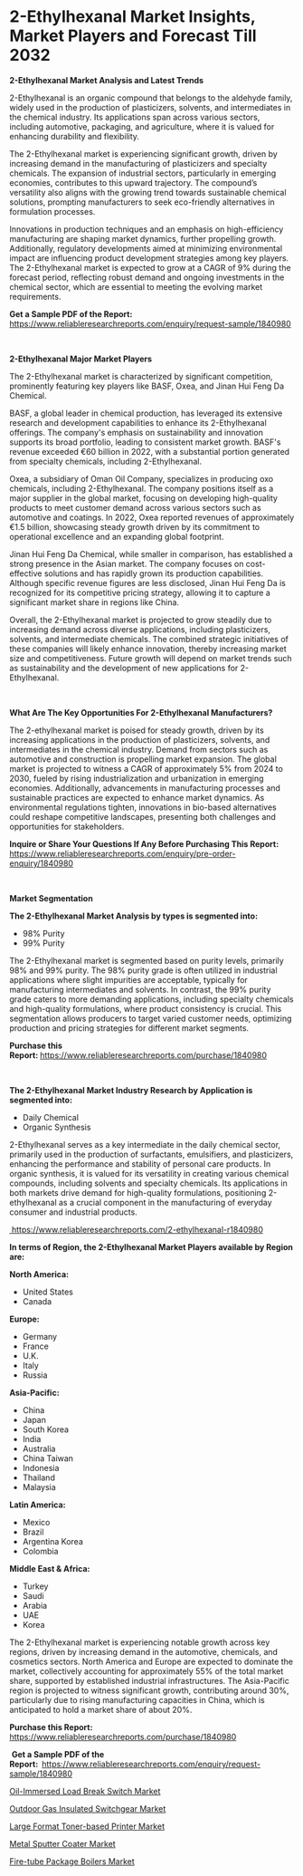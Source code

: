 <p><h1>2-Ethylhexanal Market Insights, Market Players and Forecast Till 2032</h1></p><p><strong>2-Ethylhexanal Market Analysis and Latest Trends</strong></p>
<p><p>2-Ethylhexanal is an organic compound that belongs to the aldehyde family, widely used in the production of plasticizers, solvents, and intermediates in the chemical industry. Its applications span across various sectors, including automotive, packaging, and agriculture, where it is valued for enhancing durability and flexibility.</p><p>The 2-Ethylhexanal market is experiencing significant growth, driven by increasing demand in the manufacturing of plasticizers and specialty chemicals. The expansion of industrial sectors, particularly in emerging economies, contributes to this upward trajectory. The compound’s versatility also aligns with the growing trend towards sustainable chemical solutions, prompting manufacturers to seek eco-friendly alternatives in formulation processes.</p><p>Innovations in production techniques and an emphasis on high-efficiency manufacturing are shaping market dynamics, further propelling growth. Additionally, regulatory developments aimed at minimizing environmental impact are influencing product development strategies among key players. The 2-Ethylhexanal market is expected to grow at a CAGR of 9% during the forecast period, reflecting robust demand and ongoing investments in the chemical sector, which are essential to meeting the evolving market requirements.</p></p>
<p><strong>Get a Sample PDF of the Report:&nbsp;</strong> <a href="https://www.reliableresearchreports.com/enquiry/request-sample/1840980?utm_campaign=3278&utm_medium=2&utm_source=Github&utm_content=ia&utm_term=03042025&utm_id=2-ethylhexanal">https://www.reliableresearchreports.com/enquiry/request-sample/1840980</a></p>
<p>&nbsp;</p>
<p><strong>2-Ethylhexanal Major Market Players</strong></p>
<p><p>The 2-Ethylhexanal market is characterized by significant competition, prominently featuring key players like BASF, Oxea, and Jinan Hui Feng Da Chemical.</p><p>BASF, a global leader in chemical production, has leveraged its extensive research and development capabilities to enhance its 2-Ethylhexanal offerings. The company's emphasis on sustainability and innovation supports its broad portfolio, leading to consistent market growth. BASF's revenue exceeded €60 billion in 2022, with a substantial portion generated from specialty chemicals, including 2-Ethylhexanal.</p><p>Oxea, a subsidiary of Oman Oil Company, specializes in producing oxo chemicals, including 2-Ethylhexanal. The company positions itself as a major supplier in the global market, focusing on developing high-quality products to meet customer demand across various sectors such as automotive and coatings. In 2022, Oxea reported revenues of approximately €1.5 billion, showcasing steady growth driven by its commitment to operational excellence and an expanding global footprint.</p><p>Jinan Hui Feng Da Chemical, while smaller in comparison, has established a strong presence in the Asian market. The company focuses on cost-effective solutions and has rapidly grown its production capabilities. Although specific revenue figures are less disclosed, Jinan Hui Feng Da is recognized for its competitive pricing strategy, allowing it to capture a significant market share in regions like China.</p><p>Overall, the 2-Ethylhexanal market is projected to grow steadily due to increasing demand across diverse applications, including plasticizers, solvents, and intermediate chemicals. The combined strategic initiatives of these companies will likely enhance innovation, thereby increasing market size and competitiveness. Future growth will depend on market trends such as sustainability and the development of new applications for 2-Ethylhexanal.</p></p>
<p>&nbsp;</p>
<p><strong>What Are The Key Opportunities For 2-Ethylhexanal Manufacturers?</strong></p>
<p><p>The 2-ethylhexanal market is poised for steady growth, driven by its increasing applications in the production of plasticizers, solvents, and intermediates in the chemical industry. Demand from sectors such as automotive and construction is propelling market expansion. The global market is projected to witness a CAGR of approximately 5% from 2024 to 2030, fueled by rising industrialization and urbanization in emerging economies. Additionally, advancements in manufacturing processes and sustainable practices are expected to enhance market dynamics. As environmental regulations tighten, innovations in bio-based alternatives could reshape competitive landscapes, presenting both challenges and opportunities for stakeholders.</p></p>
<p><strong>Inquire or Share Your Questions If Any Before Purchasing This Report:</strong> <a href="https://www.reliableresearchreports.com/enquiry/pre-order-enquiry/1840980?utm_campaign=3278&utm_medium=2&utm_source=Github&utm_content=ia&utm_term=03042025&utm_id=2-ethylhexanal">https://www.reliableresearchreports.com/enquiry/pre-order-enquiry/1840980</a></p>
<p>&nbsp;</p>
<p><strong>Market Segmentation</strong></p>
<p><strong>The 2-Ethylhexanal Market Analysis by types is segmented into:</strong></p>
<p><ul><li>98% Purity</li><li>99% Purity</li></ul></p>
<p><p>The 2-Ethylhexanal market is segmented based on purity levels, primarily 98% and 99% purity. The 98% purity grade is often utilized in industrial applications where slight impurities are acceptable, typically for manufacturing intermediates and solvents. In contrast, the 99% purity grade caters to more demanding applications, including specialty chemicals and high-quality formulations, where product consistency is crucial. This segmentation allows producers to target varied customer needs, optimizing production and pricing strategies for different market segments.</p></p>
<p><strong>Purchase this Report:&nbsp;</strong><a href="https://www.reliableresearchreports.com/purchase/1840980?utm_campaign=3278&utm_medium=2&utm_source=Github&utm_content=ia&utm_term=03042025&utm_id=2-ethylhexanal">https://www.reliableresearchreports.com/purchase/1840980</a></p>
<p>&nbsp;</p>
<p><strong>The 2-Ethylhexanal Market Industry Research by Application is segmented into:</strong></p>
<p><ul><li>Daily Chemical</li><li>Organic Synthesis</li></ul></p>
<p><p>2-Ethylhexanal serves as a key intermediate in the daily chemical sector, primarily used in the production of surfactants, emulsifiers, and plasticizers, enhancing the performance and stability of personal care products. In organic synthesis, it is valued for its versatility in creating various chemical compounds, including solvents and specialty chemicals. Its applications in both markets drive demand for high-quality formulations, positioning 2-ethylhexanal as a crucial component in the manufacturing of everyday consumer and industrial products.</p></p>
<p><a href="https://www.reliableresearchreports.com/2-ethylhexanal-r1840980?utm_campaign=3278&utm_medium=2&utm_source=Github&utm_content=ia&utm_term=03042025&utm_id=2-ethylhexanal">&nbsp;https://www.reliableresearchreports.com/2-ethylhexanal-r1840980</a></p>
<p><strong>In terms of Region, the 2-Ethylhexanal Market Players available by Region are:</strong></p>
<p>
    <p> <strong> North America: </strong>
        <ul>
            <li>United States</li>
            <li>Canada</li>
        </ul>
        </p> 
    <p> <strong> Europe: </strong>
        <ul>
            <li>Germany</li>
            <li>France</li>
            <li>U.K.</li>
            <li>Italy</li>
            <li>Russia</li>
        </ul>
        </p> 
    <p> <strong> Asia-Pacific: </strong>
        <ul>
            <li>China</li>
            <li>Japan</li>
            <li>South Korea</li>
            <li>India</li>
            <li>Australia</li>
            <li>China Taiwan</li>
            <li>Indonesia</li>
            <li>Thailand</li>
            <li>Malaysia</li>
        </ul>
        </p> 
    <p> <strong> Latin America: </strong>
        <ul>
            <li>Mexico</li>
            <li>Brazil</li>
            <li>Argentina Korea</li>
            <li>Colombia</li>
        </ul>
        </p> 
    <p> <strong> Middle East & Africa: </strong>
        <ul>
            <li>Turkey</li>
            <li>Saudi</li>
            <li>Arabia</li>
            <li>UAE</li>
            <li>Korea</li>
        </ul>
    </p>
    </p>
<p><p>The 2-Ethylhexanal market is experiencing notable growth across key regions, driven by increasing demand in the automotive, chemicals, and cosmetics sectors. North America and Europe are expected to dominate the market, collectively accounting for approximately 55% of the total market share, supported by established industrial infrastructures. The Asia-Pacific region is projected to witness significant growth, contributing around 30%, particularly due to rising manufacturing capacities in China, which is anticipated to hold a market share of about 20%.</p></p>
<p><strong>Purchase this Report: </strong><a href="https://www.reliableresearchreports.com/purchase/1840980?utm_campaign=3278&utm_medium=2&utm_source=Github&utm_content=ia&utm_term=03042025&utm_id=2-ethylhexanal">https://www.reliableresearchreports.com/purchase/1840980</a></p>
<p>&nbsp;<strong>Get a Sample PDF of the Report:&nbsp;&nbsp;</strong><a href="https://www.reliableresearchreports.com/enquiry/request-sample/1840980?utm_campaign=3278&utm_medium=2&utm_source=Github&utm_content=ia&utm_term=03042025&utm_id=2-ethylhexanal">https://www.reliableresearchreports.com/enquiry/request-sample/1840980</a></p>
<p><strong></strong></p>
<p><p><a href="https://www.linkedin.com/pulse/oil-immersed-load-break-switch-market-size-growth-analysis-loyfc?utm_campaign=3278&utm_medium=2&utm_source=Github&utm_content=ia&utm_term=03042025&utm_id=2-ethylhexanal">Oil-Immersed Load Break Switch Market</a></p><p><a href="https://www.linkedin.com/pulse/evaluating-future-outdoor-gas-insulated-switchgear-market-size-tvl6f?utm_campaign=3278&utm_medium=2&utm_source=Github&utm_content=ia&utm_term=03042025&utm_id=2-ethylhexanal">Outdoor Gas Insulated Switchgear Market</a></p><p><a href="https://www.linkedin.com/pulse/experts-forecast-significant-growth-large-format-toner-based-salcc?utm_campaign=3278&utm_medium=2&utm_source=Github&utm_content=ia&utm_term=03042025&utm_id=2-ethylhexanal">Large Format Toner-based Printer Market</a></p><p><a href="https://www.linkedin.com/pulse/global-metal-sputter-coater-market-forecast-2025-2032-trends-5dsoc?utm_campaign=3278&utm_medium=2&utm_source=Github&utm_content=ia&utm_term=03042025&utm_id=2-ethylhexanal">Metal Sputter Coater Market</a></p><p><a href="https://www.linkedin.com/pulse/fire-tube-package-boilers-market-size-growing-cagr-92-detailed-wn1yf?utm_campaign=3278&utm_medium=2&utm_source=Github&utm_content=ia&utm_term=03042025&utm_id=2-ethylhexanal">Fire-tube Package Boilers Market</a></p></p>
